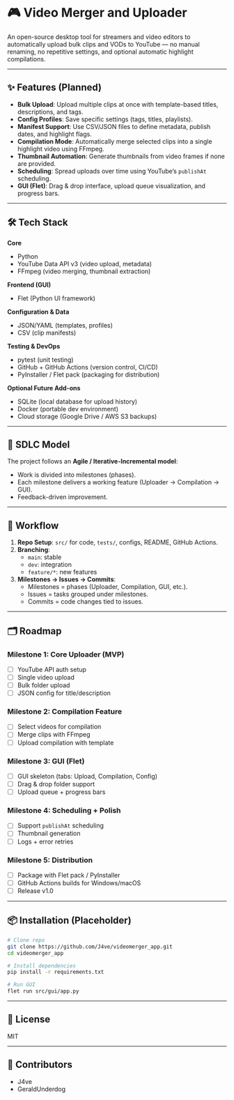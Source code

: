 # 🎮 Video Merger and Uploader

An open-source desktop tool for streamers and video editors to automatically upload bulk clips and VODs to YouTube — no manual renaming, no repetitive settings, and optional automatic highlight compilations.

---

## ✨ Features (Planned)
- **Bulk Upload**: Upload multiple clips at once with template-based titles, descriptions, and tags.
- **Config Profiles**: Save specific settings (tags, titles, playlists).
- **Manifest Support**: Use CSV/JSON files to define metadata, publish dates, and highlight flags.
- **Compilation Mode**: Automatically merge selected clips into a single highlight video using FFmpeg.
- **Thumbnail Automation**: Generate thumbnails from video frames if none are provided.
- **Scheduling**: Spread uploads over time using YouTube’s `publishAt` scheduling.
- **GUI (Flet)**: Drag & drop interface, upload queue visualization, and progress bars.

---

## 🛠️ Tech Stack
**Core**
- Python
- YouTube Data API v3 (video upload, metadata)
- FFmpeg (video merging, thumbnail extraction)

**Frontend (GUI)**
- Flet (Python UI framework)

**Configuration & Data**
- JSON/YAML (templates, profiles)
- CSV (clip manifests)

**Testing & DevOps**
- pytest (unit testing)
- GitHub + GitHub Actions (version control, CI/CD)
- PyInstaller / Flet pack (packaging for distribution)

**Optional Future Add-ons**
- SQLite (local database for upload history)
- Docker (portable dev environment)
- Cloud storage (Google Drive / AWS S3 backups)

---

## 🔄 SDLC Model
The project follows an **Agile / Iterative-Incremental model**:
- Work is divided into milestones (phases).
- Each milestone delivers a working feature (Uploader → Compilation → GUI).
- Feedback-driven improvement.

---

## 📍 Workflow
1. **Repo Setup**: `src/` for code, `tests/`, configs, README, GitHub Actions.
2. **Branching**:
   - `main`: stable
   - `dev`: integration
   - `feature/*`: new features
3. **Milestones → Issues → Commits**:
   - Milestones = phases (Uploader, Compilation, GUI, etc.).
   - Issues = tasks grouped under milestones.
   - Commits = code changes tied to issues.

---

## 🗂️ Roadmap
### Milestone 1: Core Uploader (MVP)
- [ ] YouTube API auth setup
- [ ] Single video upload
- [ ] Bulk folder upload
- [ ] JSON config for title/description

### Milestone 2: Compilation Feature
- [ ] Select videos for compilation
- [ ] Merge clips with FFmpeg
- [ ] Upload compilation with template

### Milestone 3: GUI (Flet)
- [ ] GUI skeleton (tabs: Upload, Compilation, Config)
- [ ] Drag & drop folder support
- [ ] Upload queue + progress bars

### Milestone 4: Scheduling + Polish
- [ ] Support `publishAt` scheduling
- [ ] Thumbnail generation
- [ ] Logs + error retries

### Milestone 5: Distribution
- [ ] Package with Flet pack / PyInstaller
- [ ] GitHub Actions builds for Windows/macOS
- [ ] Release v1.0

---

## 📦 Installation (Placeholder)
```bash
# Clone repo
git clone https://github.com/J4ve/videomerger_app.git
cd videomerger_app

# Install dependencies
pip install -r requirements.txt

# Run GUI
flet run src/gui/app.py
```

---

## 📜 License
MIT

---

## 👥 Contributors
- J4ve
- GeraldUnderdog

